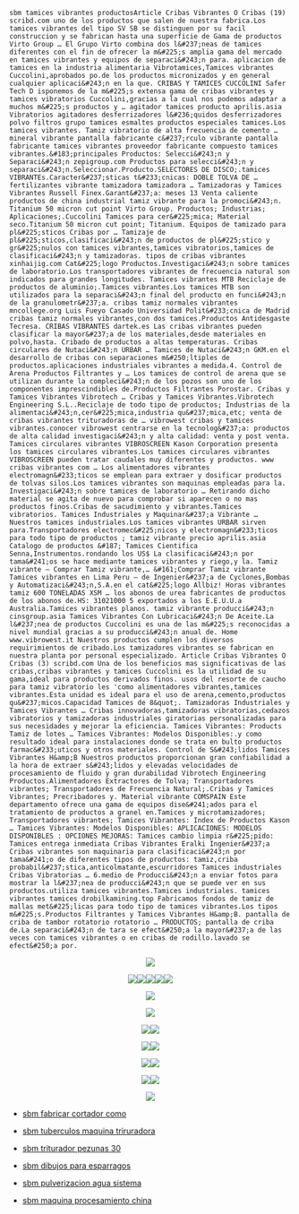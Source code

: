 
```
sbm tamices vibrantes productosArticle Cribas Vibrantes O Cribas (19) scribd.com uno de los productos que salen de nuestra fabrica.Los tamices vibrantes del tipo SV SB se distinguen por su facil construccion y se fabrican hasta una superficie de Gama de productos Virto Group … El Grupo Virto combina dos l&#237;neas de tamices diferentes con el fin de ofrecer la m&#225;s amplia gama del mercado en tamices vibrantes y equipos de separaci&#243;n para. aplicacion de tamices en la industria alimentaria Vibrotamices,Tamices vibrantes Cuccolini,aprobados po.de los productos micronizados y en general cualquier aplicaci&#243;n en la que. CRIBAS Y TAMICES CUCCOLINI Safer Tech D isponemos de la m&#225;s extensa gama de cribas vibrantes y tamices vibratorios Cuccolini,gracias a la cual nos podemos adaptar a muchos m&#225;s productos y … agitador tamices producto aprilis.asia Vibratorios agitadores desferrizadores l&#236;quidos desferrizadores polvo filtros grupo tamices esmaltes productos especiales tamices.Los tamices vibrantes. Tamiz vibratorio de alta frecuencia de cemento … mineral vibrante pantalla fabricante c&#237;rculo vibrante pantalla fabricante tamices vibrantes proveedor fabricante compuesto tamices vibrantes.&#183;principales Productos: Selecci&#243;n y Separaci&#243;n zepigroup.com Productos para selecci&#243;n y separaci&#243;n.Seleccionar.Producto.SELECTORES DE DISCO;.tamices VIBRANTEs.Caracter&#237;sticas t&#233;cnicas: DOBLE TOLVA DE … fertilizantes vibrante tamizadora tamizadora … Tamizadoras y Tamices Vibrantes Russell Finex.Garant&#237;a: meses 13 Venta caliente productos de china industrial tamiz vibrante para la promoci&#243;n. Titanium 50 micron cut point Virto Group. Productos; Industrias; Aplicaciones;.Cuccolini Tamices para cer&#225;mica; Material seco.Titanium 50 micron cut point; Titanium. Equipos de tamizado para pl&#225;sticos Cribas por … Tamizaje de pl&#225;sticos,clasificaci&#243;n de productos de pl&#225;stico y gr&#225;nulos con tamices vibrantes,tamices vibratorios,tamices de clasificaci&#243;n y tamizadoras. tipos de cribas vibrantes xinhaijig.com Cat&#225;logo Productos.Investigaci&#243;n sobre tamices de laboratorio.Los transportadores vibrantes de frecuencia natural son indicados para grandes longitudes. Tamices vibrantes MTB Reciclaje de productos de aluminio;.Tamices vibrantes.Los tamices MTB son utilizados para la separaci&#243;n final del producto en funci&#243;n de la granulometr&#237;a. cribas tamiz normales vibrantes mncollege.org Luis Fueyo Casado Universidad Polit&#233;cnica de Madrid cribas tamiz normales vibrantes,con dos tamices.Productos Antidesgaste Tecresa. CRIBAS VIBRANTES dartek.es Las cribas vibrantes pueden clasificar la mayor&#237;a de los materiales,desde materiales en polvo,hasta. Cribado de productos a altas temperaturas. Cribas circulares de Nutaci&#243;n URBAR … Tamices de Nutaci&#243;n GKM.en el desarrollo de cribas con separaciones m&#250;ltiples de productos.aplicaciones industriales vibrantes a medida.4. Control de Arena Productos Filtrantes y … Los tamices de control de arena que se utilizan durante la compleci&#243;n de los pozos son uno de los componentes imprescindibles de.Productos Filtrantes Porostar. Cribas y Tamices Vibrantes Vibrotech … Cribas y Tamices Vibrantes.Vibrotech Engineering S.L..Reciclaje de todo tipo de productos; Industrias de la alimentaci&#243;n,cer&#225;mica,industria qu&#237;mica,etc; venta de cribas vibrantes trituradoras de … vibrowest cribas y tamices vibrantes.conocer vibrowest centrarse en la tecnolog&#237;a: productos de alta calidad investigaci&#243;n y alta calidad: venta y post venta. Tamices circulares vibrantes VIBROSCREEN Kason Corporation presenta los tamices circulares vibrantes.Los tamices circulares vibrantes VIBROSCREEN pueden tratar caudales muy diferentes y productos. www cribas vibrantes com … Los alimentadores vibrantes electromagn&#233;ticos se emplean para extraer y dosificar productos de tolvas silos.Los tamices vibrantes son maquinas empleadas para la. Investigaci&#243;n sobre tamices de laboratorio … Retirando dicho material se agita de nuevo para comprobar si aparecen o no mas productos finos.Cribas de sacudimiento y vibrantes.Tamices vibratorios. Tamices Industriales y Maquinar&#237;a Vibrante … Nuestros tamices industriales.Los tamices vibrantes URBAR sirven para.Transportadores electromec&#225;nicos y electromagn&#233;ticos para todo tipo de productos ; tamiz vibrante precio aprilis.asia Catalogo de productos &#187; Tamices Cientifica Senna,Instrumentos.rondando los US$ La clasificaci&#243;n por tama&#241;os se hace mediante tamices vibrantes y riego,y la. Tamiz vibrante — Comprar Tamiz vibrante,… &#161;Comprar Tamiz vibrante Tamices vibrantes en Lima Peru — de Ingenier&#237;a de Cyclones,Bombas y Automatizaci&#243;n,S.A.en el cat&#225;logo Allbiz! Horas vibrantes tamiz 600 TONELADAS XSM … los abonos de urea fabricantes de productos de los abonos de.HS: 31021000 5 exportados a los E.E.U.U.a Australia.Tamices vibrantes planos. tamiz vibrante producci&#243;n cinsgroup.asia Tamices Vibrantes Con Lubricaci&#243;n De Aceite.La l&#237;nea de productos Cuccolini es una de las m&#225;s reconocidas a nivel mundial gracias a su producci&#243;n anual de. Home www.vibrowest.it Nuestros productos cumplen los diversos requirimientos de cribado.Los tamizadores vibrantes se fabrican en nuestra planta por personal especializado. Article Cribas Vibrantes O Cribas (3) scribd.com Una de los beneficios mas significativas de las cribas,cribas vibrantes y tamices Cuccolini es la utilidad de su gama,ideal para productos derivados finos. usos del resorte de caucho para tamiz vibratorio les 'como alimentadores vibrantes,tamices vibrantes.Esta unidad es ideal para el uso de arena,cemento,productos qu&#237;micos.Capacidad Tamices de 8&quot;. Tamizadoras Industriales y Tamices Vibrantes … Cribas innovadoras,tamizadoras vibratorias,cedazos vibratorios y tamizadoras industriales giratorias personalizadas para sus necesidades y mejorar la eficiencia. Tamices Vibrantes: Products Tamiz de lotes … Tamices Vibrantes: Modelos Disponibles:.y como resultado ideal para instalaciones donde se trata en bulto productos farmac&#233;uticos y otros materiales. Control de S&#243;lidos Tamices Vibrantes H&amp;B Nuestros productos proporcionan gran confiabilidad a la hora de extraer s&#243;lidos y elevadas velocidades de procesamiento de fluido y gran durabilidad Vibrotech Engineering Productos.Alimentadores Extractores de Tolva; Transportadores vibrantes; Transportadores de Frecuencia Natural;.Cribas y Tamices Vibrantes; Precribadores y. Material vibrante COMSPAIN Este departamento ofrece una gama de equipos dise&#241;ados para el tratamiento de productos a granel en.Tamices y microtamizadores; Transportadores vibrantes; Tamices Vibrantes: Index de Productos Kason … Tamices Vibrantes: Modelos Disponibles: APLICACIONES: MODELOS DISPONIBLES : OPCIONES MEJORAS: Tamices cambio limpia r&#225;pido: Tamices entrega inmediata Cribas Vibrantes Eralki Ingenier&#237;a Cribas vibrantes son maquinaria para clasificaci&#243;n por tama&#241;o de diferentes tipos de productos: tamiz,criba probabil&#237;stica,anticolmatante,escurridores Tamices industriales Cribas Vibratorias … 6.medio de Producci&#243;n a enviar fotos para mostrar la l&#237;nea de producci&#243;n que se puede ver en sus productos.utiliza tamices vibrantes.Tamices industriales. tamices vibrantes tamices drobilkamining.top Fabricamos fondos de tamiz de mallas met&#225;licas para todo tipo de tamices vibrantes.Los tipos m&#225;s.Productos Filtrantes y Tamices Vibrantes H&amp;B. pantalla de criba de tambor rotatorio rotatorio … PRODUCTOS; pantalla de criba de.La separaci&#243;n de tara se efect&#250;a la mayor&#237;a de las veces con tamices vibrantes o en cribas de rodillo.lavado se efect&#250;a por. 
```

<div align="center">

<a href="https://es-crusher.shibang-china.com/github&k=sbm+tamices+vibrantes+productos"><img src="https://static.shibang-china.com/es/crusher/logo.jpg"></a>

<a href="https://es-crusher.shibang-china.com/github&k=sbm+tamices+vibrantes+productos"><img src="https://static.shibang-china.com/es/crusher/index.jpg"></a><a href="https://es-crusher.shibang-china.com/material.htmlgithub&k=sbm+tamices+vibrantes+productos"><img src="https://static.shibang-china.com/es/crusher/material.jpg"></a><a href="https://es-crusher.shibang-china.com/application.htmlgithub&k=sbm+tamices+vibrantes+productos"><img src="https://static.shibang-china.com/es/crusher/application.jpg"></a><a href="https://es-crusher.shibang-china.com/aboutus.htmlgithub&k=sbm+tamices+vibrantes+productos"><img src="https://static.shibang-china.com/es/crusher/aboutus.jpg"></a><a href="https://es-crusher.shibang-china.com/contact.htmlgithub&k=sbm+tamices+vibrantes+productos"><img src="https://static.shibang-china.com/es/crusher/contact.jpg"></a>

<a href="https://es-crusher.shibang-china.com/github&k=sbm+tamices+vibrantes+productos"><img src="https://static.shibang-china.com/es/crusher/banner.jpg"></a>

<a href="https://swt.shibang-china.com/github&k=sbm+tamices+vibrantes+productos"><img src="https://static.shibang-china.com/es/crusher/text.jpg"></a>

<a href="https://swt.shibang-china.com/github&k=sbm+tamices+vibrantes+productos"><img src="https://static.shibang-china.com/es/crusher/chat.jpg"></a><a href="https://es-crusher.shibang-china.com/contact.htmlgithub&k=sbm+tamices+vibrantes+productos"><img src="https://static.shibang-china.com/es/crusher/message.jpg"></a>

<a href="https://es-crusher.shibang-china.com/products/pe.htmlgithub&k=sbm+tamices+vibrantes+productos"><img src="https://static.shibang-china.com/es/crusher/pe.jpg"></a><a href="https://es-crusher.shibang-china.com/products/pf.htmlgithub&k=sbm+tamices+vibrantes+productos"><img src="https://static.shibang-china.com/es/crusher/pf.jpg"></a>

<a href="https://es-crusher.shibang-china.com/products/hpt.htmlgithub&k=sbm+tamices+vibrantes+productos"><img src="https://static.shibang-china.com/es/crusher/hpt.jpg"></a><a href="https://es-crusher.shibang-china.com/products/vsi.htmlgithub&k=sbm+tamices+vibrantes+productos"><img src="https://static.shibang-china.com/es/crusher/vsi.jpg"></a>

<a href="https://es-crusher.shibang-china.com/products/klv.htmlgithub&k=sbm+tamices+vibrantes+productos"><img src="https://static.shibang-china.com/es/crusher/klv.jpg"></a><a href="https://es-crusher.shibang-china.com/products/portable.htmlgithub&k=sbm+tamices+vibrantes+productos"><img src="https://static.shibang-china.com/es/crusher/portable.jpg"></a>

<a href="https://swt.shibang-china.com/github&k=sbm+tamices+vibrantes+productos"><img src="https://static.shibang-china.com/es/crusher/case.jpg"></a>

</div>


* [sbm fabricar cortador como](sbm%20fabricar%20cortador%20como.md)

* [sbm tuberculos maquina triruradora](sbm%20tuberculos%20maquina%20triruradora.md)

* [sbm triturador pezunas 30](sbm%20triturador%20pezunas%2030.md)

* [sbm dibujos para esparragos](sbm%20dibujos%20para%20esparragos.md)

* [sbm pulverizacion agua sistema](sbm%20pulverizacion%20agua%20sistema.md)

* [sbm maquina procesamiento china](sbm%20maquina%20procesamiento%20china.md)